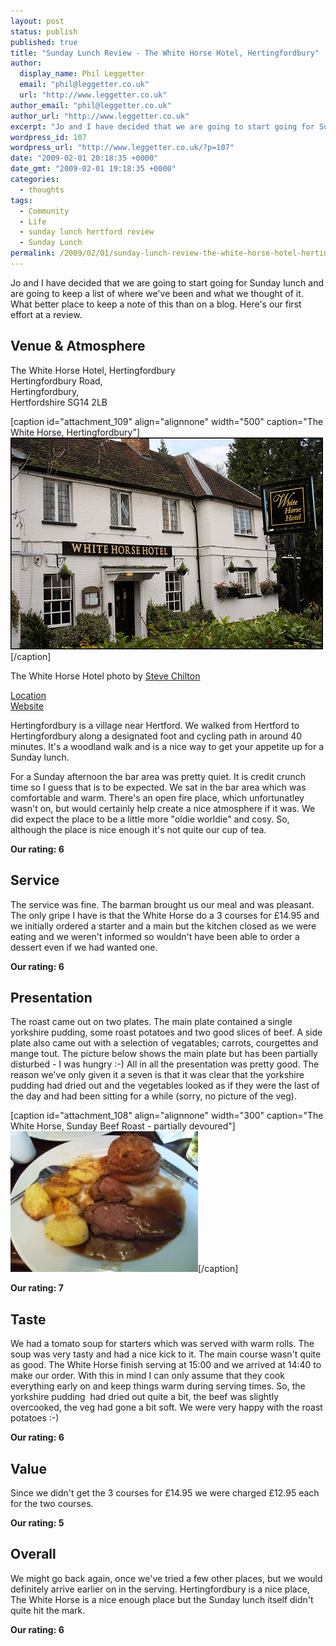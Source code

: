 ```yaml
---
layout: post
status: publish
published: true
title: "Sunday Lunch Review - The White Horse Hotel, Hertingfordbury"
author:
  display_name: Phil Leggetter
  email: "phil@leggetter.co.uk"
  url: "http://www.leggetter.co.uk"
author_email: "phil@leggetter.co.uk"
author_url: "http://www.leggetter.co.uk"
excerpt: "Jo and I have decided that we are going to start going for Sunday lunch and are going to keep a list of where we've been and what we thought of it. What better place to keep a note of this than on a blog. Here's our first effort at a review.\r\n\r\n"
wordpress_id: 107
wordpress_url: "http://www.leggetter.co.uk/?p=107"
date: "2009-02-01 20:18:35 +0000"
date_gmt: "2009-02-01 19:18:35 +0000"
categories:
  - thoughts
tags:
  - Community
  - Life
  - sunday lunch hertford review
  - Sunday Lunch
permalink: /2009/02/01/sunday-lunch-review-the-white-horse-hotel-hertingfordbury.html
---
```


<p>Jo and I have decided that we are going to start going for Sunday lunch and are going to keep a list of where we've been and what we thought of it. What better place to keep a note of this than on a blog. Here's our first effort at a review.</p>
<p><a id="more"></a><a id="more-107"></a></p>
<h2>Venue &amp; Atmosphere</h2>
<p>The White Horse Hotel, Hertingfordbury<br />
Hertingfordbury Road,<br />
Hertingfordbury,<br />
Hertfordshire SG14 2LB</p>
<p>[caption id="attachment_109" align="alignnone" width="500" caption="The White Horse, Hertingfordbury"]<img class="size-full wp-image-109 " title="The White Horse, Hertingfordbury" src="/wp-content/uploads/2009/02/2091535143_050bb8690b.jpg" alt="" width="500" height="339" />[/caption]</p>
<p>The White Horse Hotel photo by <a title="Steve Chilton" href="http://flickr.com/photos/steve_chilton/">Steve Chilton</a> </p>
<p><a href="http://maps.google.co.uk/maps?hl=en&amp;ie=UTF8&amp;q=white+horse+hertingfordbury&amp;fb=1&amp;split=1&amp;gl=uk&amp;cid=0,0,3718106200407876829&amp;z=16&amp;iwloc=A">Location</a><br />
<a href="http://www.whitehorsehotelhertford.com/">Website</a></p>
<p>Hertingfordbury is a village near Hertford. We walked from Hertford to Hertingfordbury along a designated foot and cycling path in around 40 minutes. It's a woodland walk and is a nice way to get your appetite up for a Sunday lunch. </p>
<p>For a Sunday afternoon the bar area was pretty quiet. It is credit crunch time so I guess that is to be expected. We sat in the bar area which was comfortable and warm. There's an open fire place, which unfortunatley wasn't on, but would certainly help create a nice atmosphere if it was. We did expect the place to be a little more "oldie worldie" and cosy. So, although the place is nice enough it's not quite our cup of tea.</p>
<p><strong>Our rating: 6</strong></p>
<h2>Service</h2>
<p>The service was fine. The barman brought us our meal and was pleasant. The only gripe I have is that the White Horse do a 3 courses for £14.95 and we initially ordered a starter and a main but the kitchen closed as we were eating and we weren't informed so wouldn't have been able to order a dessert even if we had wanted one.</p>
<p><strong>Our rating: 6</strong></p>
<h2>Presentation</h2>
<p>The roast came out on two plates. The main plate contained a single yorkshire pudding, some roast potatoes and two good slices of beef. A side plate also came out with a selection of vegatables; carrots, courgettes and mange tout. The picture below shows the main plate but has been partially disturbed - I was hungry :-) All in all the presentation was pretty good. The reason we've only given it a seven is that it was clear that the yorkshire pudding had dried out and the vegetables looked as if they were the last of the day and had been sitting for a while (sorry, no picture of the veg).</p>
<p>[caption id="attachment_108" align="alignnone" width="300" caption="The White Horse, Sunday Beef Roast - partially devoured"]<img class="size-medium wp-image-108   " title="Sunday Beef Roast" src="/wp-content/uploads/2009/02/photo0206-300x225.jpg" alt="Sunday Beef Roast" width="300" height="225" />[/caption]</p>
<p><strong>Our rating: 7</strong></p>
<h2>Taste</h2>
<p>We had a tomato soup for starters which was served with warm rolls. The soup was very tasty and had a nice kick to it. The main course wasn't quite as good. The White Horse finish serving at 15:00 and we arrived at 14:40 to make our order. With this in mind I can only assume that they cook everything early on and keep things warm during serving times. So, the yorkshire pudding  had dried out quite a bit, the beef was slightly overcooked, the veg had gone a bit soft. We were very happy with the roast potatoes :-)</p>
<p><strong>Our rating: 6</strong></p>
<h2>Value</h2>
<p>Since we didn't get the 3 courses for £14.95 we were charged £12.95 each for the two courses.</p>
<p><strong>Our rating: 5</strong></p>
<h2>Overall</h2>
<p>We might go back again, once we've tried a few other places, but we would definitely arrive earlier on in the serving. Hertingfordbury is a nice place, The White Horse is a nice enough place but the Sunday lunch itself didn't quite hit the mark.</p>
<p><strong>Our rating: 6</strong></p>
